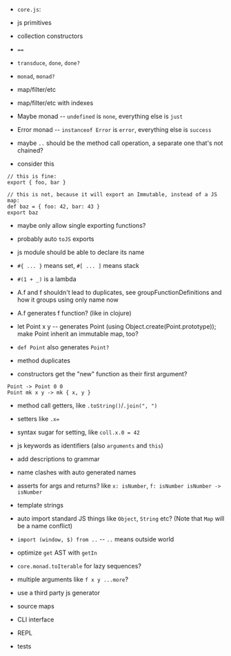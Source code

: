 - `core.js`:
- js primitives
- collection constructors
- `==`
- `transduce`, `done`, `done?`
- `monad`, `monad?`

- map/filter/etc
- map/filter/etc with indexes


- Maybe monad -- `undefined` is `none`, everything else is `just`
- Error monad -- `instanceof Error` is `error`, everything else is `success`


- maybe `..` should be the method call operation, a separate one that's not chained?


- consider this
```
// this is fine:
export { foo, bar }

// this is not, because it will export an Immutable, instead of a JS map:
def baz = { foo: 42, bar: 43 }
export baz
```
- maybe only allow single exporting functions?
- probably auto `toJS` exports


- js module should be able to declare its name
- `#{ ... }` means set, `#[ ... ]` means stack
- `#(1 + _)` is a lambda


- A.f and f shouldn't lead to duplicates, see groupFunctionDefinitions and how it groups using only name now
- A.f generates f function? (like in clojure)
- let Point x y -- generates Point (using Object.create(Point.prototype)); make Point inherit an immutable map, too?
- `def Point` also generates `Point?`
- method duplicates
- constructors get the "new" function as their first argument?
```
Point -> Point 0 0
Point mk x y -> mk { x, y }
```


- method call getters, like `.toString()`/`.join(", ")`
- setters like `.x=`
- syntax sugar for setting, like `coll.x.0 = 42`


- js keywords as identifiers (also `arguments` and `this`)
- add descriptions to grammar
- name clashes with auto generated names
- asserts for args and returns? like `x: isNumber`, `f: isNumber isNumber -> isNumber`
- template strings
- auto import standard JS things like `Object`, `String` etc? (Note that `Map` will be a name conflict)
- `import (window, $) from ..` -- `..` means outside world
- optimize `get` AST with `getIn`
- `core.monad.toIterable` for lazy sequences?
- multiple arguments like `f x y ...more`?
- use a third party js generator
- source maps
- CLI interface
- REPL
- tests
